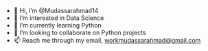 - 👋 Hi, I’m @Mudassarahmad14
- 👀 I’m interested in Data Science
- 🌱 I’m currently learning Python
- 💞️ I’m looking to collaborate on Python projects
- 📫 Reach me through my email, workmudassarahmad@gmail.com


